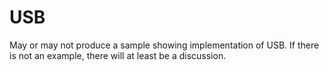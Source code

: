 # USB
May or may not produce a sample showing implementation of USB. If there is not an example, there will at least be a discussion.